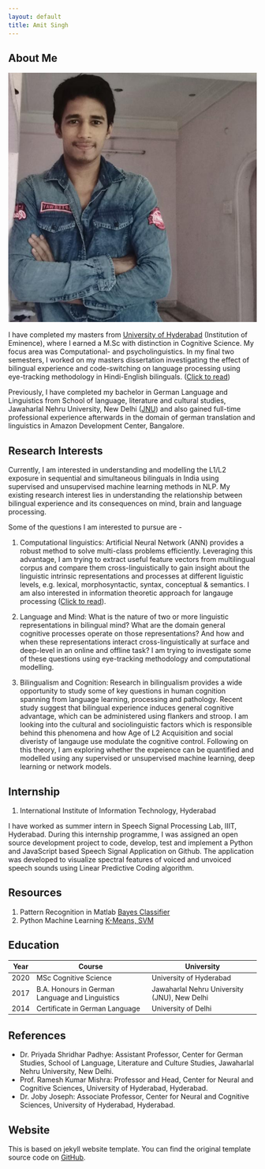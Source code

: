```yaml
---
layout: default
title: Amit Singh
---
```


## About Me

<img class="profile-picture" src="profile.jpg">

I have completed my masters from [University of Hyderabad](https://uohyd.ac.in) (Institution of Eminence), where I earned a M.Sc with distinction in Cognitive Science. My focus area was Computational- and psycholinguistics. In my final two semesters, I worked on my masters dissertation investigating the effect of bilingual experience and code-switching on language processing using eye-tracking methodology in Hindi-English bilinguals. ([Click to read](assets/Dissertation.pdf))

Previously, I have completed my bachelor in German Language and Linguistics from School of language, literature and cultural studies, Jawaharlal Nehru University, New Delhi ([JNU](https://www.jnu.ac.in/sllcs-languagelab)) and also gained full-time professional experience afterwards in the domain of german translation and linguistics in Amazon Development Center, Bangalore.



## Research Interests

Currently, I am interested in understanding and modelling the L1/L2 exposure in sequential and simultaneous bilinguals in India using supervised and unsupervised machine learning methods in NLP. My existing research interest lies in understanding the relationship between bilingual experience and its consequences on mind, brain and language processing.

Some of the questions I am interested to pursue are - 

1. Computational linguistics:
Artificial Neural Network (ANN) provides a robust method to solve multi-class problems efficiently. Leveraging this advantage, I am trying to extract useful feature vectors from multilingual corpus and compare them cross-linguistically to gain insight about the linguistic intrinsic representations and processes at different liguistic levels, e.g. lexical, morphosyntactic, syntax, conceptual & semantics. I am also interested in information theoretic approach for langauge processing ([Click to read](assets/Draft_Efficiency&Bilingualism.pdf)).  

2. Language and Mind:
What is the nature of two or more linguistic representations in bilingual mind? What are the domain general cognitive processes operate on those representations? And how and when these representations interact cross-linguistically at surface and deep-level in an online and offline task?  I am trying to investigate some of these questions using eye-tracking methodology and computational modelling.

3. Bilingualism and Cognition: 
Research in bilingualism provides a wide opportunity to study some of key questions in human cognition spanning from language learning, processing and pathology. Recent study suggest that bilingual experience induces general cognitive advantage, which can be administered using flankers and stroop. I am looking into the cultural and sociolinguistic factors which is responsible behind this phenomena and how Age of L2 Acquisition and social diveristy of langauge use modulate the cognitive control. Following on this theory, I am exploring whether the expeience can be quantified and modelled using any supervised or unsupervised machine learning, deep learning or network models. 




## Internship

1. International Institute of Information Technology, Hyderabad

I have worked as summer intern in Speech Signal Processing Lab, IIIT, Hyderabad. During this internship programme, I was assigned an open source development project to code, develop, test and implement a Python and JavaScript based Speech Signal Application on Github. The application was developed to visualize spectral features of voiced and unvoiced speech sounds using Linear Predictive Coding algorithm.



## Resources
1. Pattern Recognition in Matlab
[Bayes Classifier](https://github.com/amits1ngh/Bayes_Classifier)
2. Python Machine Learning [K-Means, SVM](https://github.com/amits1ngh/Python_UnsupervisedML)



## Education

Year | Course | University
-----|------- | -----------
2020 | MSc Cognitive Science | University of Hyderabad 
2017 | B.A. Honours in German Language and Linguistics| Jawaharlal Nehru University (JNU), New Delhi
2014 | Certificate in German Language | University of Delhi



## References

* Dr. Priyada Shridhar Padhye: Assistant Professor, Center for German Studies, School of Language, Literature and Culture Studies, Jawaharlal Nehru University, New Delhi.
* Prof. Ramesh Kumar Mishra: Professor and Head, Center for Neural and Cognitive Sciences, University of Hyderabad, Hyderabad.
* Dr. Joby Joseph: Associate Professor, Center for Neural and Cognitive Sciences, University of Hyderabad, Hyderabad.

## Website
This is based on jekyll website template. You can find the original template source code on [GitHub](https://github.com/bk2dcradle/researcher).


